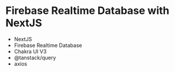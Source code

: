 # Firebase Realtime Database with NextJS

- NextJS
- Firebase Realtime Database
- Chakra UI V3
- @tanstack/query
- axios
